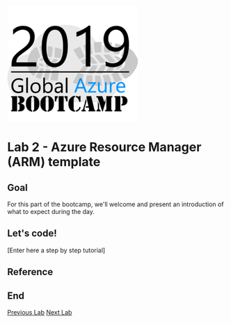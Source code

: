 ![gablogo][gablogo]

# Lab 2 - Azure Resource Manager (ARM) template 

## Goal

For this part of the bootcamp, we'll welcome and present an introduction of what to expect during the day.

## Let's code!

[Enter here a step by step tutorial]


## Reference

## End
[Previous Lab](../Lab1/README.md)
[Next Lab](../Lab3/README.md)

[gablogo]: ../medias/GlobalAzureBootcamp2019.png "Global Azure Bootcamp 2019"